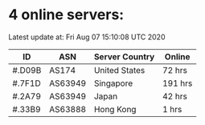 # 4 online servers:

Latest update at: Fri Aug 07 15:10:08 UTC 2020

| ID | ASN | Server Country | Online |
| -- | --- | -------------- | ------ |
| #.D09B | AS174 | United States | 72 hrs |
| #.7F1D | AS63949 | Singapore | 191 hrs |
| #.2A79 | AS63949 | Japan | 42 hrs |
| #.33B9 | AS63888 | Hong Kong | 1 hrs |

